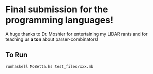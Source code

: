 # Final submission for the programming languages!

A huge thanks to Dr. Moshier for entertaining my LIDAR rants and for teaching us **a ton** about parser-combinators!

## To Run

```
runhaskell MoBetta.hs test_files/xxx.mb
```
